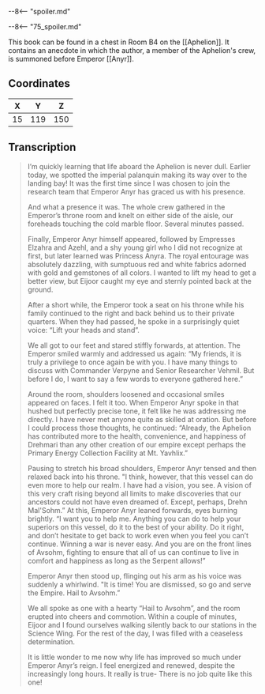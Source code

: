  

--8<-- "spoiler.md"

--8<-- "75_spoiler.md"

This book can be found in a chest in Room B4 on the [[Aphelion]]. It contains an anecdote in which the author, a member of the Aphelion's crew, is summoned before Emperor [[Anyr]].

## Coordinates
| **X** | **Y** | **Z** |
| :---: | :---: | :---: |
|  15   |  119  |  150  |

## Transcription
> I’m quickly learning that life aboard the Aphelion is never dull. Earlier today, we spotted the imperial palanquin making its way over to the landing bay! It was the first time since I was chosen to join the research team that Emperor Anyr has graced us with his presence.
>
> And what a presence it was. The whole crew gathered in the Emperor’s throne room and knelt on either side of the aisle, our foreheads touching the cold marble floor. Several minutes passed.
>
> Finally, Emperor Anyr himself appeared, followed by Empresses Elzahra and Azehl, and a shy young girl who I did not recognize at first, but later learned was Princess Anyra. The royal entourage was absolutely dazzling, with sumptuous red and white fabrics adorned with gold and gemstones of all colors. I wanted to lift my head to get a better view, but Eijoor caught my eye and sternly pointed back at the ground.
>
> After a short while, the Emperor took a seat on his throne while his family continued to the right and back behind us to their private quarters. When they had passed, he spoke in a surprisingly quiet voice: “Lift your heads and stand”.
>
> We all got to our feet and stared stiffly forwards, at attention. The Emperor smiled warmly and addressed us again: “My friends, it is truly a privilege to once again be with you. I have many things to discuss with Commander Verpyne and Senior Researcher Vehmil. But before I do, I want to say a few words to everyone gathered here.”
>
> Around the room, shoulders loosened and occasional smiles appeared on faces. I felt it too. When Emperor Anyr spoke in that hushed but perfectly precise tone, it felt like he was  addressing me directly. I have never met anyone quite as skilled at oration. But before I could process those thoughts, he continued: “Already, the Aphelion has contributed more to the health, convenience, and happiness of Drehmari than any other creation of our empire except perhaps the Primary Energy Collection Facility at Mt. Yavhlix.”
>
> Pausing to stretch his broad shoulders, Emperor Anyr tensed and then relaxed back into his throne. "I think, however, that this vessel can do even more to help our realm. I have had a vision, you see. A vision of this very craft rising beyond all limits to make discoveries that our ancestors could not have even dreamed of. Except, perhaps, Drehn Mal'Sohm.” At this, Emperor Anyr leaned forwards, eyes burning brightly. “I want you to help me. Anything you can do to help your superiors on this vessel, do it to the best of your ability. Do it right, and don’t hesitate to get back to work even when you feel you can’t continue. Winning a war is never easy. And you are on the front lines of Avsohm, fighting to ensure that all of us can continue to live in comfort and happiness as long as the Serpent allows!”
>
> Emperor Anyr then stood up, flinging out his arm as his voice was suddenly a whirlwind. "It is time! You are dismissed, so go and serve the Empire. Hail to Avsohm.”
>
> We all spoke as one with a hearty “Hail to Avsohm”, and the room erupted into cheers and commotion. Within a couple of minutes, Eijoor and I found ourselves walking silently back to our
stations in the Science Wing. For the rest of the day, I was filled with a ceaseless determination.
>
> It is little wonder to me now why life has improved so much under Emperor Anyr’s reign. I feel energized and renewed, despite the increasingly long hours. It really is true-  There is no job quite like this one!

